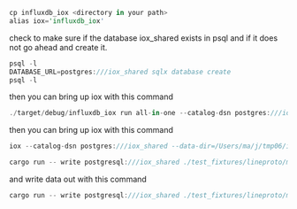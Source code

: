 
```rust
cp influxdb_iox <directory in your path>
alias iox='influxdb_iox'
```

check to make sure if the database iox_shared exists in psql
and if it does not go ahead and create it.

```rust
psql -l
DATABASE_URL=postgres:///iox_shared sqlx database create
psql -l
```

then you can bring up iox with this command

```rust
./target/debug/influxdb_iox run all-in-one --catalog-dsn postgres:///iox_shared --data-dir=~/iox_data
```

then you can bring up iox with this command

```rust
iox --catalog-dsn postgres:///iox_shared --data-dir=/Users/ma/j/tmp06/iox_data
```

```rust
cargo run -- write postgresql:///iox_shared ./test_fixtures/lineproto/metrics.lp --host http://localhost:8081
```

and write data out with this command

```rust
cargo run -- write postgresql:///iox_shared ./test_fixtures/lineproto/metrics.lp --host http://localhost:8081
```
